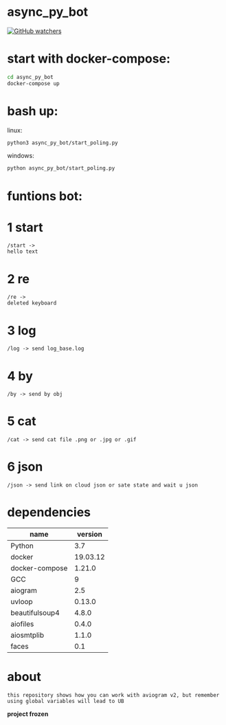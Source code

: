 # async_py_bot
[![GitHub watchers](https://img.shields.io/github/watchers/dark0ghost/async_py_bot?style=social&label=Watch&maxAge=2592000)](https://github.com/dark0ghost/async_py_bot/watchers/)
# start with docker-compose:
```bash
cd async_py_bot
docker-compose up
```
# bash up: 
linux:
```bash 
python3 async_py_bot/start_poling.py
```
windows:
```bash
python async_py_bot/start_poling.py
```
# funtions bot:

# 1 start
```
/start ->
hello text
```
# 2 re 
```
/re ->
deleted keyboard
```

# 3 log
```text
/log -> send log_base.log
```
# 4 by
```text
/by -> send by obj 
```
# 5 cat
```text
/cat -> send cat file .png or .jpg or .gif
```
# 6 json
```text
/json -> send link on cloud json or sate state and wait u json
```

# dependencies
|name|version |
| ------------- | ------------- |
|Python |3.7|
|docker| 19.03.12|
|docker-compose| 1.21.0|
|GCC|9|
|aiogram| 2.5|
|uvloop|0.13.0|
|beautifulsoup4|4.8.0|
|aiofiles|0.4.0|
|aiosmtplib|1.1.0|
|faces|0.1|

# about
```
this repository shows how you can work with aviogram v2, but remember using global variables will lead to UB
```
__project frozen__
